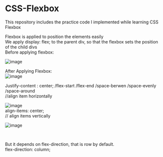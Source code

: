 # CSS-Flexbox
This repository includes the practice code I implemented while learning CSS Flexbox

Flexbox is applied to position the elements easily </br>
We apply display: flex; to the parent div, so that the flexbox sets the position of the child divs </br>
Before applying flexbox:

![image](https://github.com/Faiqa-batool/CSS-Flexbox/assets/115587465/6c54749e-23c3-4f34-9c11-bd36dee25d1d)
</br>

After Applying Flexbox:
</br>
![image](https://github.com/Faiqa-batool/CSS-Flexbox/assets/115587465/8029c326-7a50-473d-ab19-ad5767f0a4d5)
</br>

Justify-content : center; /flex-start /flex-end /space-berwen /space-evenly /space-around </br>
//align item horizontally

![image](https://github.com/Faiqa-batool/CSS-Flexbox/assets/115587465/15c1a2e0-f2ac-465a-a39e-7cbbc1f18257)
</br>
align-items: center; </br>
// align items vertically
</br>

![image](https://github.com/Faiqa-batool/CSS-Flexbox/assets/115587465/6fc6a247-295f-4287-b678-fce3fb6314e2)

</br>

But it depends on flex-direction, that is row by default.</br>
flex-direction: column;</br>

